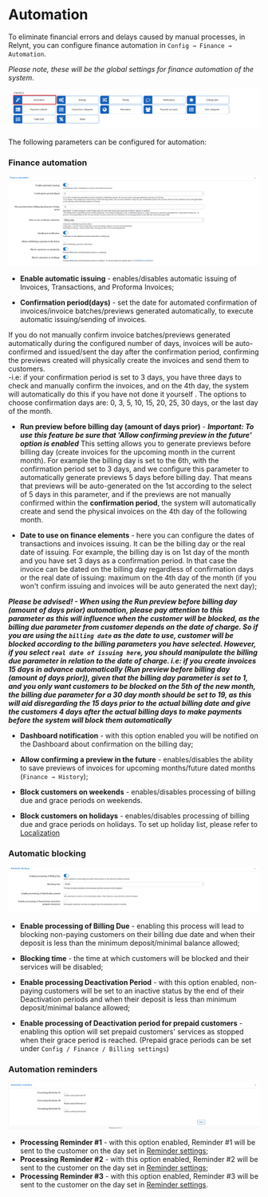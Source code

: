 Automation
=============

To eliminate financial errors and delays caused by manual processes, in Relynt, you can configure finance automation in `Config → Finance → Automation`.

*Please note, these will be the global settings for finance automation of the system*.

![Menu](icon.png)


The following parameters can be configured for automation:


### Finance automation

![automation](automation.png)

* **Enable automatic issuing** - enables/disables automatic issuing of Invoices, Transactions, and Proforma Invoices;

* **Confirmation period(days)** - set the date for automated confirmation of invoices/invoice batches/previews generated automatically, to execute automatic issuing/sending of invoices.

If you do not manually confirm invoice batches/previews generated automatically during the configured number of days, invoices will be auto-confirmed and issued/sent the day after the confirmation period, confirming the previews created will physically create the invoices and send them to customers.<br>
-i.e: if your confirmation period is set to 3 days, you have three days to check and manually confirm the invoices, and on the 4th day, the system will automatically do this if you have not done it yourself . The options to choose confirmation days are: 0, 3, 5, 10, 15, 20, 25, 30 days, or the last day of the month.

* **Run preview before billing day (amount of days prior)** - ***Important: To use this feature be sure that 'Allow confirming preview in the future' option is enabled***
This setting allows you to generate previews before billing day (create invoices for the upcoming month in the current month). For example the billing day is set to the 6th, with the confirmation period set to 3 days, and we configure this parameter to automatically generate previews 5 days before billing day. That means that previews will be auto-generated on the 1st according to the select of 5 days in this parameter, and if the previews are not manually confirmed within the **confirmation period**, the system will automatically create and send the physical invoices on the 4th day of the following month.

* **Date to use on finance elements** - here you can configure the dates of transactions and invoices issuing. It can be the billing day or the real date of issuing. For example, the billing day is on 1st day of the month and you have set 3 days as a confirmation period. In that case the invoice can be dated on the billing day regardless of confirmation days or the real date of issuing: maximum on the 4th day of the month (if you won't confirm issuing and invoices will be auto generated the next day);

***Please be advised! - When using the *Run preview before billing day (amount of days prior)* automation, please pay attention to this parameter as this will influence when the customer will be blocked, as the billing due parameter from customer depends on the date of charge.
So if you are using the `billing date` as the date to use, customer will be blocked according to the billing parameters you have selected. However, if you select `real date of issuing here`, you should manipulate the billing due parameter in relation to the date of charge. i.e: if you create invoices 15 days in advance automatically (Run preview before billing day (amount of days prior)), given that the billing day parameter is set to 1, and you only want customers to be blocked on the 5th of the new month, the billing due parameter for a 30 day month should be set to 19, as this will aid disregarding the 15 days prior to the actual billing date and give the customers 4 days after the actual billing days to make payments before the system will block them automatically***

* **Dashboard notification** - with this option enabled you will be notified on the Dashboard about confirmation on the billing day;

* **Allow confirming a preview in the future** - enables/disables the ability to save previews of invoices for upcoming months/future dated months (`Finance → History`);

* **Block customers on weekends** - enables/disables processing of billing due and grace periods on weekends.

* **Block customers on holidays** - enables/disables processing of billing due and grace periods on holidays. To set up holiday list, please refer to  [Localization](configuration/main_configuration/localization/localization.md)


### Automatic blocking

![automation2](automation2.png)

* **Enable processing of Billing Due** - enabling this process will lead to blocking non-paying customers on their billing due date and when their deposit is less than the minimum deposit/minimal balance allowed;

* **Blocking time** - the time at which customers will be blocked and their services will be disabled;

* **Enable processing Deactivation Period** - with this option enabled, non-paying customers will be set to an inactive status by the end of their Deactivation periods and when their deposit is less than minimum deposit/minimal balance allowed;

* **Enable processing of Deactivation period for prepaid customers** - enabling this option will set prepaid customers' services as stopped when their grace period is reached. (Prepaid grace periods can be set under `Config / Finance / Billing settings`)


### Automation reminders

![automation3](automation3.png)

* **Processing Reminder #1** - with this option enabled, Reminder #1 will be sent to the customer on the day set in [Reminder settings](configuration/finance/reminders/reminders.md);
* **Processing Reminder #2** - with this option enabled, Reminder #2 will be sent to the customer on the day set in [Reminder settings](configuration/finance/reminders/reminders.md);
* **Processing Reminder #3** - with this option enabled, Reminder #3 will be sent to the customer on the day set in [Reminder settings](configuration/finance/reminders/reminders.md).

